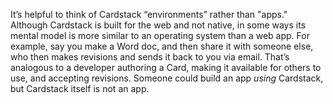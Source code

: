 It’s helpful to think of Cardstack “environments” rather than "apps." 
Although Cardstack is built for the web and not native, in some ways its mental model is more similar to an operating system than a web app.
For example, say you make a Word doc, and then share it with someone else, who then makes revisions and sends it back to you via email.
That’s analogous to a developer authoring a Card, making it available for others to use, and accepting revisions. Someone could build an app _using_ Cardstack, but Cardstack itself is not an app.